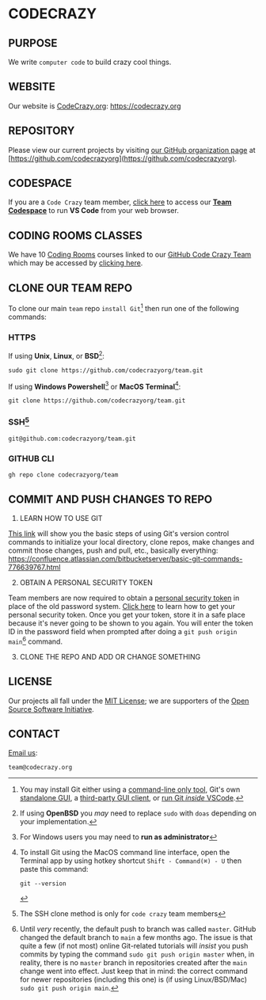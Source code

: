 # CODECRAZY

## PURPOSE

We write `computer code` to build crazy cool things.

## WEBSITE

Our website is [CodeCrazy.org](https://codecrazy.com): <https://codecrazy.org>

## REPOSITORY

Please view our current projects by visiting [our GitHub organization page](https://github.com/codecrazyorg) at [https://github.com/codecrazyorg](https://github.com/codecrazyorg).

## CODESPACE

If you are a `Code Crazy` team member, [click here](https://ogmath-codecrazyorg-team-r474q5grpf5r96.github.dev/) to access our **[Team Codespace](https://ogmath-codecrazyorg-team-r474q5grpf5r96.github.dev/)** to run **VS Code** from your web browser.

## CODING ROOMS CLASSES

We have 10 [Coding Rooms](https://app.codingrooms.com/) courses linked to our [GitHub Code Crazy Team](https://github.com/codecrazyorg) which may be accessed by [clicking here](https://app.codingrooms.com/management/courses/5655/).

## CLONE OUR TEAM REPO

To clone our main `team` repo `install Git`[^1] then run one of the following commands:

### **HTTPS**

   If using **Unix**, **Linux**, or **BSD**[^3]:

   ```
   sudo git clone https://github.com/codecrazyorg/team.git
   ```

   If using **Windows Powershell**[^4] or **MacOS Terminal**[^bignote]:

   ```
   git clone https://github.com/codecrazyorg/team.git
   ```

### **SSH**[^6]

   ```
   git@github.com:codecrazyorg/team.git
   ```

### **GITHUB CLI**

   ```
   gh repo clone codecrazyorg/team
   ```

## COMMIT AND PUSH CHANGES TO REPO

1. LEARN HOW TO USE GIT

[This link](https://confluence.atlassian.com/bitbucketserver/basic-git-commands-776639767.html) will show you the basic steps of using Git's version control commands to initialize your local directory, clone repos, make changes and commit those changes, push and pull, etc., basically everything: <https://confluence.atlassian.com/bitbucketserver/basic-git-commands-776639767.html>

2. OBTAIN A PERSONAL SECURITY TOKEN

Team members are now required to obtain a [personal security token](https://docs.github.com/en/authentication/keeping-your-account-and-data-secure/creating-a-personal-access-token) in place of the old password system. [Click here](https://docs.github.com/en/authentication/keeping-your-account-and-data-secure/creating-a-personal-access-token) to learn how to get your personal security token. Once you get your token, store it in a safe place because it's never going to be shown to you again. You will enter the token ID in the password field when prompted after doing a `git push origin main`[^2] command.

3. CLONE THE REPO AND ADD OR CHANGE SOMETHING

## LICENSE

Our projects all fall under the [MIT License](https://opensource.org/licenses/MIT); we are supporters of the [Open Source Software Initiative](https://opensource.org/).

## CONTACT

[Email us](mailto:team@codecrazy.org):

```
team@codecrazy.org
```

[^1]: You may install Git either using a [command-line only tool](https://git-scm.com/book/en/v2/Getting-Started-Installing-Git), Git's own [standalone GUI](https://git-scm.com/downloads), a [third-party GUI client](https://git-scm.com/downloads/guis), or [run Git *inside* VSCode](https://code.visualstudio.com/docs/editor/versioncontrol).

[^2]: Until *very* recently, the default push to branch was called `master`. GitHub changed the default branch to `main` a few months ago. The issue is that quite a few (if not most) online Git-related tutorials will *insist* you push commits by typing the command `sudo git push origin master` when, in reality, there is no `master` branch in repositories created after the `main` change went into effect. Just keep that in mind: the correct command for newer repositories (including this one) is (if using Linux/BSD/Mac) `sudo git push origin main`.

[^3]: If using **OpenBSD** you *may* need to replace `sudo` with `doas` depending on your implementation.

[^4]: For Windows users you may need to **run as administrator**

[^bignote]: To install Git using the MacOS command line interface, open the Terminal app by using hotkey shortcut `Shift - Command(⌘) - U` then paste this command:

      ```
      git --version
      ```

[^6]: The SSH clone method is only for `code crazy` team members
